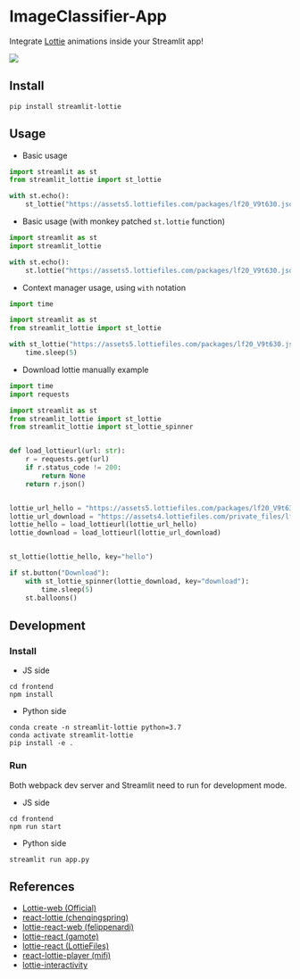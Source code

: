 # ImageClassifier-App

Integrate [Lottie](https://lottiefiles.com/) animations inside your Streamlit app!

![](./img/demo.gif)

## Install

```
pip install streamlit-lottie
```

## Usage
* Basic usage
```python
import streamlit as st
from streamlit_lottie import st_lottie

with st.echo():
    st_lottie("https://assets5.lottiefiles.com/packages/lf20_V9t630.json")

```

* Basic usage (with monkey patched `st.lottie` function)
```python
import streamlit as st
import streamlit_lottie

with st.echo():
    st.lottie("https://assets5.lottiefiles.com/packages/lf20_V9t630.json")

```

* Context manager usage, using `with` notation
```python
import time

import streamlit as st
from streamlit_lottie import st_lottie

with st_lottie("https://assets5.lottiefiles.com/packages/lf20_V9t630.json"):
    time.sleep(5)

```

* Download lottie manually example
```python
import time
import requests

import streamlit as st
from streamlit_lottie import st_lottie
from streamlit_lottie import st_lottie_spinner


def load_lottieurl(url: str):
    r = requests.get(url)
    if r.status_code != 200:
        return None
    return r.json()


lottie_url_hello = "https://assets5.lottiefiles.com/packages/lf20_V9t630.json"
lottie_url_download = "https://assets4.lottiefiles.com/private_files/lf30_t26law.json"
lottie_hello = load_lottieurl(lottie_url_hello)
lottie_download = load_lottieurl(lottie_url_download)


st_lottie(lottie_hello, key="hello")

if st.button("Download"):
    with st_lottie_spinner(lottie_download, key="download"):
        time.sleep(5)
    st.balloons()

```

## Development

### Install

- JS side

```shell script
cd frontend
npm install
```

- Python side

```shell script
conda create -n streamlit-lottie python=3.7
conda activate streamlit-lottie
pip install -e .
```

### Run

Both webpack dev server and Streamlit need to run for development mode.

- JS side

```shell script
cd frontend
npm run start
```

- Python side

```shell script
streamlit run app.py
```

## References

- [Lottie-web (Official)](https://github.com/airbnb/lottie-web)
- [react-lottie (chenqingspring)](https://github.com/chenqingspring/react-lottie)
- [lottie-react-web (felippenardi)](https://github.com/felippenardi/lottie-react-web)
- [lottie-react (gamote)](https://github.com/gamote/lottie-react)
- [lottie-react (LottieFiles)](https://github.com/LottieFiles/lottie-react)
- [react-lottie-player (mifi)](https://github.com/mifi/react-lottie-player)
- [lottie-interactivity](https://github.com/LottieFiles/lottie-interactivity)

